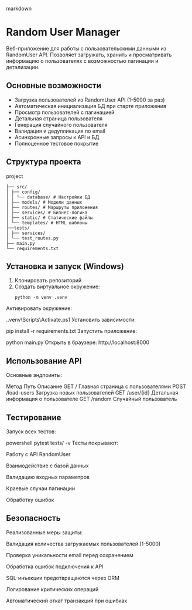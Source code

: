 markdown
# Random User Manager

Веб-приложение для работы с пользовательскими данными из RandomUser API. Позволяет загружать, хранить и просматривать информацию о пользователях с возможностью пагинации и детализации.

## Основные возможности

- Загрузка пользователей из RandomUser API (1-5000 за раз)
- Автоматическая инициализация БД при старте приложения
- Просмотр пользователей с пагинацией
- Детальная страница пользователя
- Генерация случайного пользователя
- Валидация и дедупликация по email
- Асинхронные запросы к API и БД
- Полноценное тестовое покрытие


## Структура проекта
project
```
├── src/
│ ├── config/ 
│ │ └── database/ # Настройки БД
│ ├── models/ # Модели данных
│ ├── routes/ # Маршруты приложения
│ ├── services/ # Бизнес-логика
│ ├── static/ # Статические файлы
│ └── templates/ # HTML шаблоны
├──tests/
│ ├── services/ 
│ └── test_routes.py 
├── main.py 
└── requirements.txt 
```

## Установка и запуск (Windows)

1. Клонировать репозиторий
2. Создать виртуальное окружение:
   ```
   python -m venv .venv
Активировать окружение:


.\.venv\Scripts\Activate.ps1
Установить зависимости:


pip install -r requirements.txt
Запустить приложение:


python main.py
Открыть в браузере: http://localhost:8000

## Использование API
Основные эндпоинты:

Метод	Путь	Описание
GET	/	Главная страница с пользователями
POST	/load-users	Загрузка новых пользователей
GET	/user/{id}	Детальная информация о пользователе
GET	/random	Случайный пользователь
## Тестирование
Запуск всех тестов:

powershell
pytest tests/ -v
Тесты покрывают:

Работу с API RandomUser

Взаимодействие с базой данных

Валидацию входных параметров

Краевые случаи пагинации

Обработку ошибок

## Безопасность
Реализованные меры защиты:

Валидация количества загружаемых пользователей (1-5000)

Проверка уникальности email перед сохранением

Обработка ошибок подключения к API

SQL-инъекции предотвращаются через ORM

Логирование критических операций

Автоматический откат транзакций при ошибках
